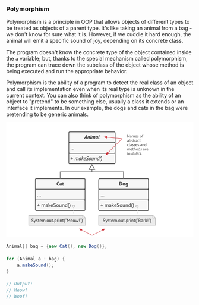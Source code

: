 ### Polymorphism

Polymorphism is a principle in OOP that allows objects of different types to be treated as objects of a parent type. It's like taking an animal from a bag - we don't know for sure what it is. However, if we cuddle it hard enough, the animal will emit a specific sound of joy, depending on its concrete class.

The program doesn't know the concrete type of the object contained inside the `a` variable; but, thanks to the special mechanism called polymorphism, the program can trace down the subclass of the object whose method is being executed and run the appropriate behavior.

Polymorphism is the ability of a program to detect the real class of an object and call its implementation even when its real type is unknown in the current context. You can also think of polymorphism as the ability of an object to "pretend" to be something else, usually a class it extends or an interface it implements. In our example, the dogs and cats in the bag were pretending to be generic animals.

![alt text](image.png)

```java
Animal[] bag = {new Cat(), new Dog()};

for (Animal a : bag) {
    a.makeSound();
}

// Output:
// Meow!
// Woof!
```
